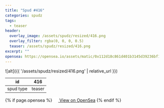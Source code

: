 ```yaml
---
title: "Spud #416"
categories: spudz
tags:
  - teaser
header:
  overlay_image: /assets/spudz/resized/416.png
  overlay_filter: rgba(0, 0, 0, 0.5)
  teaser: /assets/spudz/resized/416.png
excerpt: ""
opensea: https://opensea.io/assets/matic/0x112d18c861d401b3145d39236bf149f01e18beed/416
---
```

![alt]({{ '/assets/spudz/resized/416.png' | relative_url }})

| id | 416 |
|-|-|
| spud type | teaser |

{% if page.opensea %}
<a href="{{page.opensea}}" class="btn btn--info" onclick="window.open(this.href, '_blank'); return false;"><img src="/assets/images/opensea.svg" width="16px"><span>  View on OpenSea</span></a>
{% endif %}
